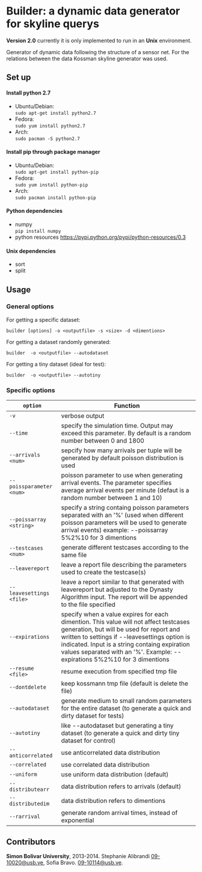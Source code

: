 # Builder: a dynamic data generator for skyline querys 

**Version 2.0** currently it is only implemented to run in an **Unix** environment.

Generator of dynamic data following the structure of a sensor net. For the relations between the data Kossman skyline generator was used.

## Set up ##

#### Install python 2.7 ####
* Ubuntu/Debian:       
```sudo apt-get install python2.7```
* Fedora:       
```sudo yum install python2.7```
* Arch:         
```sudo pacman -S python2.7```

#### Install pip through package manager ####
* Ubuntu/Debian:      
```sudo apt-get install python-pip```
* Fedora:      
```sudo yum install python-pip```
* Arch:       
```sudo pacman install python-pip```

#### Python dependencies ####
* numpy      
```pip install numpy```
* python resources <https://pypi.python.org/pypi/python-resources/0.3>

#### Unix dependencies ####
* sort
* split

## Usage ##

### General options ###

For getting a specific dataset:
~~~~~
builder [options] -o <outputfile> -s <size> -d <dimentions> 
~~~~~

For getting a dataset randomly generated:
~~~~~
builder  -o <outputfile> --autodataset
~~~~~

For getting a tiny dataset (ideal for test):
~~~~~
builder  -o <outputfile> --autotiny
~~~~~

### Specific options ###

```option```                 | Function
-----------------------------| -------------
```-v```                     | verbose output
```--time```                 | specify the simulation time. Output may exceed this parameter. By default is a random number between 0 and 1800
```--arrivals <num>```       | sepcify how many arrivals per tuple will be generated by default poisson distribution is used
```--poissparameter <num>``` | poisson parameter to use when generating arrival events. The parameter specifies average arrival events per minute (defaut is a random number between 1 and 10)
```--poissarray <string>```  | specify a string containg poisson parameters separated with an '%' (used when different poisson parameters will be used to generate arrival events) example: --poissarray 5%2%10 for 3 dimentions
```--testcases <num>```      | generate different testcases according to the same file
```--leavereport```          | leave a report file describing the parameters used to create the testcase(s)
```--leavesettings <file>``` | leave a report similar to that generated with leavereport but adjusted to the Dynasty Algorithm input. The report will be appended to the file specified
```--expirations```          | specify when a value expires for each dimention. This value will not affect testcases generation, but will be used for report and written to settings if --leavesettings option is indicated. Input is a string containg expiration values separated with an '%'. Example: --expirations 5%2%10 for 3 dimentions
```--resume  <file>```       | resume execution from specified tmp file
```--dontdelete```           | keep kossmann tmp file (default is delete the file)
```--autodataset```          | generate medium to small random parameters for the entire dataset (to generate a quick and dirty dataset for tests)
```--autotiny```             | like --autodataset but generating a tiny dataset (to generate a quick and dirty tiny dataset for control)
```--anticorrelated```       | use anticorrelated data distribution
```--correlated```           | use correlated data distribution
```--uniform```              | use uniform data distribution (default)
```--distributearr```        | data distribution refers to arrivals (default)
```--distributedim```        | data distribution refers to dimentions 
```--rarrival```             | generate random arrival times, instead of exponential

## Contributors ##

**Simon Bolivar University**, 2013-2014. Stephanie Alibrandi 09-10020@usb.ve, Sofia Bravo. 09-10114@usb.ve.
